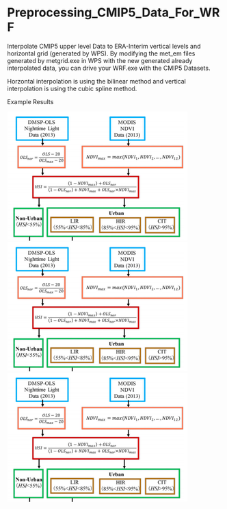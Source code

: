 # Preprocessing_CMIP5_Data_For_WRF
Interpolate CMIP5 upper level Data to ERA-Interim vertical levels and horizontal grid (generated by WPS). By modifying the met_em files generated by metgrid.exe in WPS with the new generated already interpolated data, you can drive your WRF.exe with the CMIP5 Datasets.

Horzontal interpolation is using the bilinear method and vertical interpolation is using the cubic spline method.

Example Results


![alt text](https://github.com/smft/Calculate_HSI/blob/master/5AB6C982-D902-4A04-A547-88DF614994E9.png)
![alt text](https://github.com/smft/Calculate_HSI/blob/master/5AB6C982-D902-4A04-A547-88DF614994E9.png)
![alt text](https://github.com/smft/Calculate_HSI/blob/master/5AB6C982-D902-4A04-A547-88DF614994E9.png)

